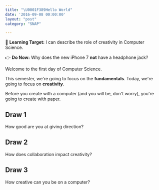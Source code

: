 ```yaml
---
title: "\U0001F389Hello World"
date: '2016-09-08 00:00:00'
layout: "post"
category: "SNAP"

---
```


🎯 **Learning Target:** I can describe the role of creativity in Computer Science.

👉 **Do Now:** Why does the new iPhone 7 **not** have a headphone jack?

Welcome to the first day of Computer Science.

This semester, we're going to focus on the **fundamentals**. Today, we're going to focus on **creativity**.

Before you create with a computer (and you will be, don't worry), you're going to create with paper.

## Draw 1

How good are you at giving direction?

## Draw 2

How does collaboration impact creativity?

## Draw 3

How creative can you be on a computer?
